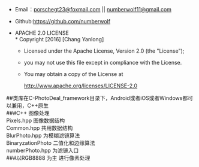  * Email：porschegt23@foxmail.com || numberwolf11@gmail.com       
  * Github:https://github.com/numberwolf       
   * APACHE 2.0 LICENSE       
    * Copyright [2016] [Chang Yanlong]        
              
      * Licensed under the Apache License, Version 2.0 (the "License");        
       * you may not use this file except in compliance with the License.         
        * You may obtain a copy of the License at         
                    
          http://www.apache.org/licenses/LICENSE-2.0        
                       
##类库在C-PhotoDeal_framework目录下，Android或者iOS或者Windows都可以兼用，C++原生     
###C++ 图像处理         
Pixels.hpp 图像数据结构      
Common.hpp 共用数据结构    
BlurPhoto.hpp 为模糊滤镜算法       
BinaryzationPhoto 二值化和边缘算法       
numberPhoto.hpp 为滤镜入口       
###以RGB8888 为主 进行像素处理


